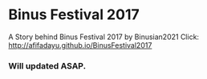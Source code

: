 # Binus Festival 2017
A Story behind Binus Festival 2017 by Binusian2021
Click: http://afifadayu.github.io/BinusFestival2017  

### Will updated ASAP.